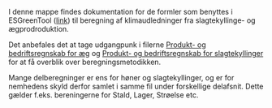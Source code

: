 I denne mappe findes dokumentation for de formler som benyttes i ESGreenTool ([link](https://v2.esgreentool.dk/)) til beregning af klimaudledninger fra slagtekyllinge- og ægprodroduktion.

Det anbefales det at tage udgangpunk i filerne [Produkt- og bedriftsregnskab for æg](https://github.com/segesdk/ESGT_formler/blob/main/Fjerkrae/Produkt_og_bedriftsregnskab_%C3%A6g.ipynb) og [Produkt- og bedriftsregnskab for slagtekyllinger](https://github.com/segesdk/ESGT_formler/blob/main/Fjerkrae/Produkt_og_bedriftsregnskab_%C3%A6g.ipynb) for at få overblik over beregningsmetodikken.

Mange delberegninger er ens for høner og slagtekyllinger, og er for nemhedens skyld derfor samlet i samme fil under forskellige delafsnit. Dette gælder f.eks. bereningerne for Stald, Lager, Strøelse etc. 



